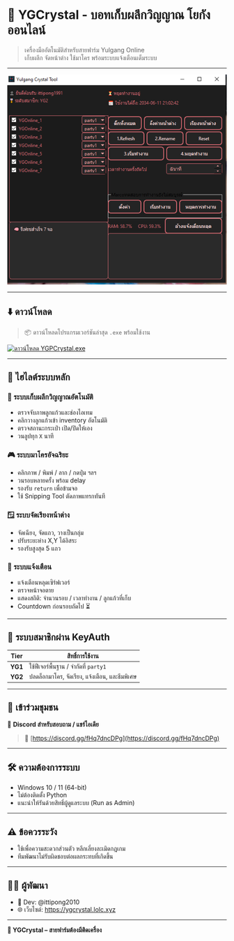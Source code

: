 # 💠 YGCrystal - บอทเก็บผลึกวิญญาณ โยกังออนไลน์

> เครื่องมืออัตโนมัติสำหรับสายฟาร์ม Yulgang Online  
> เก็บผลึก จัดหน้าต่าง ใช้มาโคร พร้อมระบบแจ้งเตือนเต็มระบบ

---

![YGCrystal UI](./d3098006-b9d8-41bd-8028-5599b192f145.png)

---

## ⬇️ ดาวน์โหลด

> 📦 ดาวน์โหลดโปรแกรมเวอร์ชันล่าสุด `.exe` พร้อมใช้งาน

[![ดาวน์โหลด YGPCrystal.exe](https://img.shields.io/badge/⬇%20Download-YGPCrystal.exe-red?style=for-the-badge&logo=windows)](https://github.com/ittipong2010/YgCrystal/raw/refs/heads/main/YGPCrystal.exe)

---

## 🧠 ไฮไลต์ระบบหลัก

### 💎 ระบบเก็บผลึกวิญญาณอัตโนมัติ
- ตรวจจับภาพลูกแก้วและช่องไอเทม
- คลิกวางลูกแก้วเข้า inventory อัตโนมัติ
- ตรวจสถานะกระเป๋า เปิด/ปิดให้เอง
- วนลูปทุก `X` นาที

### 🎮 ระบบมาโครอัจฉริยะ
- คลิกภาพ / พิมพ์ / ลาก / กดปุ่ม ฯลฯ
- วนรอบหลายครั้ง พร้อม delay
- รองรับ `return` เพื่อข้ามจอ
- ใช้ Snipping Tool ตัดภาพแทรกทันที

### 🪟 ระบบจัดเรียงหน้าต่าง
- จัดเฉียง, จัดแถว, วางเป็นกลุ่ม
- ปรับระยะห่าง X,Y ได้อิสระ
- รองรับสูงสุด 5 แถว

### 🔔 ระบบแจ้งเตือน
- แจ้งเตือนหลุดเซิร์ฟเวอร์
- ตรวจหน้าจอตาย
- แสดงสถิติ: จำนวนรอบ / เวลาทำงาน / ลูกแก้วที่เก็บ
- Countdown ก่อนรอบถัดไป ⏳

---

## 🧩 ระบบสมาชิกผ่าน KeyAuth

| Tier | สิทธิ์การใช้งาน |
|------|------------------|
| **YG1** | ใช้ฟีเจอร์พื้นฐาน / จำกัดที่ `party1` |
| **YG2** | ปลดล็อกมาโคร, จัดเรียง, แจ้งเตือน, และธีมพิเศษ

---

## 💬 เข้าร่วมชุมชน

📌 **Discord สำหรับสอบถาม / แชร์ไอเดีย**
> 🔗 [https://discord.gg/fHq7dncDPg](https://discord.gg/fHq7dncDPg)

---

## 🛠️ ความต้องการระบบ

- Windows 10 / 11 (64-bit)
- ไม่ต้องติดตั้ง Python
- แนะนำให้รันด้วยสิทธิ์ผู้ดูแลระบบ (Run as Admin)

---

## ⚠️ ข้อควรระวัง

- ใช้เพื่อความสะดวกส่วนตัว หลีกเลี่ยงละเมิดกฎเกม
- ทีมพัฒนาไม่รับผิดชอบต่อผลกระทบที่เกิดขึ้น

---

## 👨‍💻 ผู้พัฒนา

- 🧊 Dev: @ittipong2010
- 🌐 เว็บไซต์: https://ygcrystal.lolc.xyz

---

**💠 YGCrystal – สายฟาร์มต้องมีติดเครื่อง**

